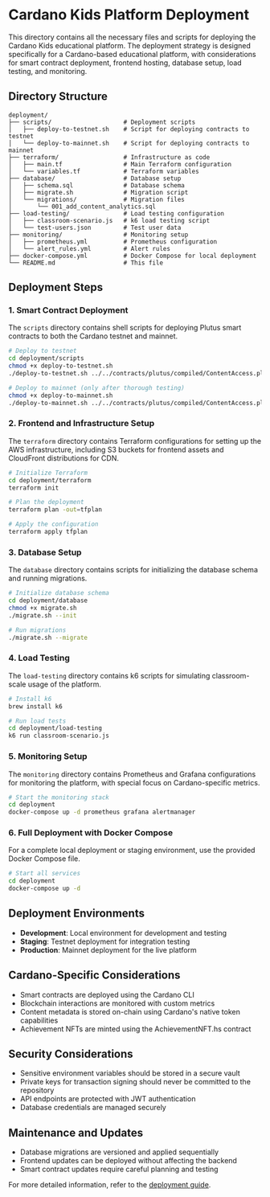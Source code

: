 # Cardano Kids Platform Deployment

This directory contains all the necessary files and scripts for deploying the Cardano Kids educational platform. The deployment strategy is designed specifically for a Cardano-based educational platform, with considerations for smart contract deployment, frontend hosting, database setup, load testing, and monitoring.

## Directory Structure

```
deployment/
├── scripts/                    # Deployment scripts
│   ├── deploy-to-testnet.sh    # Script for deploying contracts to testnet
│   └── deploy-to-mainnet.sh    # Script for deploying contracts to mainnet
├── terraform/                  # Infrastructure as code
│   ├── main.tf                 # Main Terraform configuration
│   └── variables.tf            # Terraform variables
├── database/                   # Database setup
│   ├── schema.sql              # Database schema
│   ├── migrate.sh              # Migration script
│   └── migrations/             # Migration files
│       └── 001_add_content_analytics.sql
├── load-testing/               # Load testing configuration
│   ├── classroom-scenario.js   # k6 load testing script
│   └── test-users.json         # Test user data
├── monitoring/                 # Monitoring setup
│   ├── prometheus.yml          # Prometheus configuration
│   └── alert_rules.yml         # Alert rules
├── docker-compose.yml          # Docker Compose for local deployment
└── README.md                   # This file
```

## Deployment Steps

### 1. Smart Contract Deployment

The `scripts` directory contains shell scripts for deploying Plutus smart contracts to both the Cardano testnet and mainnet.

```bash
# Deploy to testnet
cd deployment/scripts
chmod +x deploy-to-testnet.sh
./deploy-to-testnet.sh ../../contracts/plutus/compiled/ContentAccess.plutus

# Deploy to mainnet (only after thorough testing)
chmod +x deploy-to-mainnet.sh
./deploy-to-mainnet.sh ../../contracts/plutus/compiled/ContentAccess.plutus
```

### 2. Frontend and Infrastructure Setup

The `terraform` directory contains Terraform configurations for setting up the AWS infrastructure, including S3 buckets for frontend assets and CloudFront distributions for CDN.

```bash
# Initialize Terraform
cd deployment/terraform
terraform init

# Plan the deployment
terraform plan -out=tfplan

# Apply the configuration
terraform apply tfplan
```

### 3. Database Setup

The `database` directory contains scripts for initializing the database schema and running migrations.

```bash
# Initialize database schema
cd deployment/database
chmod +x migrate.sh
./migrate.sh --init

# Run migrations
./migrate.sh --migrate
```

### 4. Load Testing

The `load-testing` directory contains k6 scripts for simulating classroom-scale usage of the platform.

```bash
# Install k6
brew install k6

# Run load tests
cd deployment/load-testing
k6 run classroom-scenario.js
```

### 5. Monitoring Setup

The `monitoring` directory contains Prometheus and Grafana configurations for monitoring the platform, with special focus on Cardano-specific metrics.

```bash
# Start the monitoring stack
cd deployment
docker-compose up -d prometheus grafana alertmanager
```

### 6. Full Deployment with Docker Compose

For a complete local deployment or staging environment, use the provided Docker Compose file.

```bash
# Start all services
cd deployment
docker-compose up -d
```

## Deployment Environments

- **Development**: Local environment for development and testing
- **Staging**: Testnet deployment for integration testing
- **Production**: Mainnet deployment for the live platform

## Cardano-Specific Considerations

- Smart contracts are deployed using the Cardano CLI
- Blockchain interactions are monitored with custom metrics
- Content metadata is stored on-chain using Cardano's native token capabilities
- Achievement NFTs are minted using the AchievementNFT.hs contract

## Security Considerations

- Sensitive environment variables should be stored in a secure vault
- Private keys for transaction signing should never be committed to the repository
- API endpoints are protected with JWT authentication
- Database credentials are managed securely

## Maintenance and Updates

- Database migrations are versioned and applied sequentially
- Frontend updates can be deployed without affecting the backend
- Smart contract updates require careful planning and testing

For more detailed information, refer to the [deployment guide](../deployment-guide.md).
